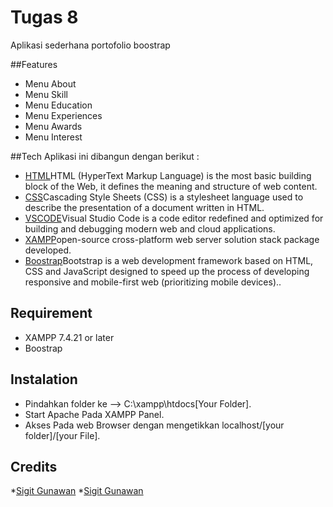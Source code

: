 # Tugas 8
Aplikasi sederhana portofolio boostrap

##Features
- Menu About
- Menu Skill
- Menu Education
- Menu Experiences
- Menu Awards
- Menu Interest

##Tech
Aplikasi ini dibangun dengan berikut :
* [HTML](https://developer.mozilla.org/en-US/docs/Web/HTML)HTML (HyperText Markup Language) is the most basic building block of the Web, it defines the meaning and structure of web content.
* [CSS](https://developer.mozilla.org/en-US/docs/Web/CSS)Cascading Style Sheets (CSS) is a stylesheet language used to describe the presentation of a document written in HTML.
* [VSCODE](https://code.visualstudio.com/)Visual Studio Code is a code editor redefined and optimized for building and debugging modern web and cloud applications.
* [XAMPP](https://www.apachefriends.org/download.html)open-source cross-platform web server solution stack package developed.
* [Boostrap](https://getbootstrap.com/)Bootstrap is a web development framework based on HTML, CSS and JavaScript designed to speed up the process of developing responsive and mobile-first web (prioritizing mobile devices)..

## Requirement
* XAMPP 7.4.21 or later
* Boostrap

## Instalation

* Pindahkan folder ke --> C:\xampp\htdocs\[Your Folder].
*  Start Apache Pada XAMPP Panel.
*  Akses Pada web Browser dengan mengetikkan localhost/[your folder]/[your File].

## Credits
*[Sigit Gunawan](https://www.instagram.com/sigitgw_/)
*[Sigit Gunawan](https://www.github.com/Sigitgw11/)
    